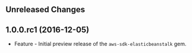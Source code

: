 Unreleased Changes
------------------

1.0.0.rc1 (2016-12-05)
------------------

* Feature - Initial preview release of the `aws-sdk-elasticbeanstalk` gem.


